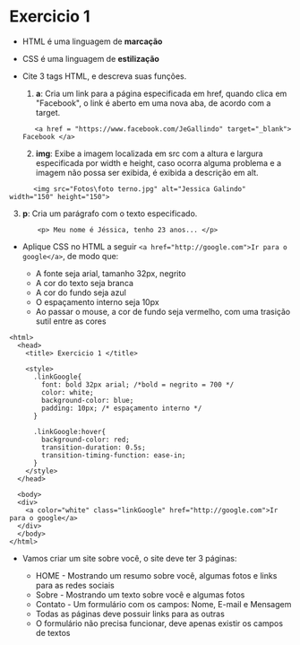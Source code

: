 # Exercicio 1

* HTML é uma linguagem de **marcação**

* CSS é uma linguagem de **estilização**

* Cite 3 tags HTML, e descreva suas funções.

   1. **a**: Cria um link para a página especificada em href, quando clica em "Facebook", o link é aberto em uma nova aba, de acordo com a target.
   ```
      <a href = "https://www.facebook.com/JeGallindo" target="_blank"> Facebook </a> 
   ```

   2. **img**: Exibe a imagem localizada em src com a altura e largura especificada por width e height, caso ocorra alguma problema e a imagem não possa ser exibida, é exibida a descrição em alt. 
```
      <img src="Fotos\foto terno.jpg" alt="Jessica Galindo" width="150" height="150"> 
```

   3. **p**: Cria um parágrafo com o texto especificado.
```
       <p> Meu nome é Jéssica, tenho 23 anos... </p> 
```

* Aplique CSS no HTML a seguir `<a href="http://google.com">Ir para o google</a>`, de modo que:

   - A fonte seja arial, tamanho 32px, negrito
   - A cor do texto seja branca
   - A cor do fundo seja azul
   - O espaçamento interno seja 10px
   - Ao passar o mouse, a cor de fundo seja vermelho, com uma trasição sutil entre as cores
```   
<html>
  <head>
    <title> Exercicio 1 </title>

    <style>
      .linkGoogle{
        font: bold 32px arial; /*bold = negrito = 700 */
        color: white;
        background-color: blue;
        padding: 10px; /* espaçamento interno */
      }
      
      .linkGoogle:hover{
        background-color: red;
        transition-duration: 0.5s;
        transition-timing-function: ease-in;
      }
    </style>
  </head>

  <body>
  <div>
    <a color="white" class="linkGoogle" href="http://google.com">Ir para o google</a>
  </div>
  </body>
</html>
```

* Vamos criar um site sobre você, o site deve ter 3 páginas:

   - HOME - Mostrando um resumo sobre você, algumas fotos e links para as redes sociais
   - Sobre - Mostrando um texto sobre você e algumas fotos
   - Contato - Um formulário com os campos: Nome, E-mail e Mensagem
   - Todas as páginas deve possuir links para as outras
   - O formulário não precisa funcionar, deve apenas existir os campos de textos

